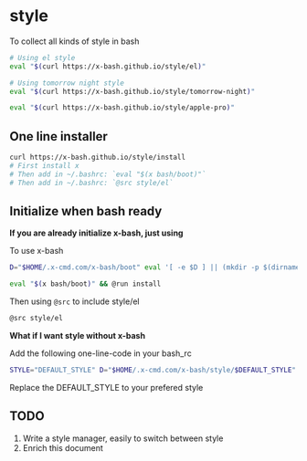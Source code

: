 # style

To collect all kinds of style in bash

```bash
# Using el style
eval "$(curl https://x-bash.github.io/style/el)"

# Using tomorrow night style
eval "$(curl https://x-bash.github.io/style/tomorrow-night)"

eval "$(curl https://x-bash.github.io/style/apple-pro)"
```

## One line installer

```bash
curl https://x-bash.github.io/style/install
# First install x
# Then add in ~/.bashrc: `eval "$(x bash/boot)"`
# Then add in ~/.bashrc: `@src style/el`
```

## Initialize when bash ready

**If you are already initialize x-bash, just using**

To use x-bash

```bash
D="$HOME/.x-cmd.com/x-bash/boot" eval '[ -e $D ] || (mkdir -p $(dirname $D) && curl "https://x-bash.github.io/boot" >$D) && source $D'
```

```bash
eval "$(x bash/boot)" && @run install
```

Then using `@src` to include style/el

```bash
@src style/el
```

**What if I want style without x-bash**

Add the following one-line-code in your bash_rc

```bash
STYLE="DEFAULT_STYLE" D="$HOME/.x-cmd.com/x-bash/style/$DEFAULT_STYLE" eval '[ -e $D ] || (mkdir -p $(dirname $D) && curl "https://x-bash.github.io/style/$DEFAULT_STYLE" >$D) && source $D'
```

Replace the DEFAULT_STYLE to your prefered style

## TODO

1. Write a style manager, easily to switch between style
2. Enrich this document
